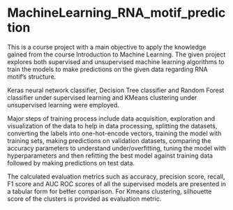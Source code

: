 # MachineLearning_RNA_motif_prediction
This is a course project with a main objective to apply the knowledge gained from the course Introduction to Machine Learning. The given project explores both supervised and unsupervised machine learning algorithms to train the models to make predictions on the given data regarding RNA motif’s structure. 

Keras neural network classifier, Decision Tree classifier and Random Forest classifier under supervised learning and KMeans clustering under unsupervised learning were employed.

Major steps of training process include data acquisition, exploration and visualization of the data to help in data processing, splitting the datasets, converting the labels into one-hot-encode vectors, training the model with training sets, making predictions on validation datasets, comparing the accuracy parameters to understand under/overfitting, tuning the model with hyperparameters and then refitting the best model against training data followed by making predictions on test data.

The calculated evaluation metrics such as accuracy, precision score, recall, F1 score and AUC ROC scores of all the supervised models are presented in a tabular form for better comparison.
For Kmeans clustering, silhouette score of the clusters is provided as evaluation metric.
